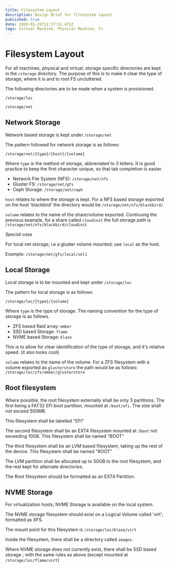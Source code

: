 ```yaml
---
title: Filesystem Layout
description: Design Brief for filesystem layout
published: true
date: 2020-01-25T12:17:51.472Z
tags: Virtual Machine, Physical Machine, fs
---
```


# Filesystem Layout

For all machines, physical and virtual; storage specific directories are kept in the `/storage` directory. The purpose of this is to make it clear the type of storage, where it is and to root FS uncluttered.

The following directories are to be made when a system is provisioned.

`/storage/loc`

`/storage/net`

## Network Storage

Network based storage is kept under `/storage/net`

The pattern followed for network storage is as follows:

`/storage/net/{type}/{host}/{volume}`

Where `type` is the method of storage, abbreviated to 3 letters. It is good practice to keep the first character unique, so that tab completion is easier.

- Network File System (NFS): `/storage/net/nfs`
- Gluster FS: `/storage/net/gfs`
- Ceph Storage: `/storage/net/ceph`

`host` relates to where the storage is kept. For a NFS based storage exported on the host 'blackbird' the directory would be `/storage/net/nfs/blackbird/`

`volume` relates to the name of the share/volume exported.  Continuing the previous example, for a share called `cloudinit` the full storage path is `/storage/net/nfs/blackbird/cloudinit`

*Special case*

For local net storage; i.e a gluster volume mounted; use `local` as the host.

Example:  `/storage/net/gfs/local/vol1`

## Local Storage

Local storage is to be mounted and kept under `/storage/loc` 

The pattern for local storage is as follows:

`/storage/loc/{type}/{volume}`

Where `type` is the type of storage. The naming convention for the type of storage is as follows.

- ZFS based Raid array: `ember`
- SSD based Storage: `flame`
- NVME based Storage: `blaze`

This is to allow for clear identification of the type of storage, and it's relative speed. (it also looks cool)

`volume` relates to the name of the volume. For a ZFS filesystem with a volume exported as `glusterstore` the path would be as follows: `/storage/loc/zfs/ember/glusterstore`

## Root filesystem

Where possible, the root filesystem externally shall be only 3 partitions. The first being a FAT32 EFI boot partition, mounted at `/boot/efi`. The size shall not exceed 500MB.

This filesystem shall be labelled "EFI"

The second filesystem shall be an EXT4 filesystem mounted at `/boot` not exceeding 10GB. This filesystem shall be named "BOOT"

The third filesystem shall be an LVM based filesystem, taking up the rest of the device. This filesystem shall be named "ROOT"

The LVM partition shall be allocated up to 50GB to the root filesystem, and the rest kept for alternate directories.

The Root filesystem should be formatted as an EXT4 Partition.

## NVME Storage

For virtualization hosts; NVME Storage is available on the local system. 

The NVME storage filesystem should exist on a Logical Volume called 'virt'; formatted as XFS.

The mount point for this filesystem is `/storage/loc/blaze/virt`

Inside the filesystem, there shall be a directory called `images`.

Where NVME storage does not currently exist, there shall be SSD based storage ; with the same rules as above (except mounted at `/storage/loc/flame/virt`)
